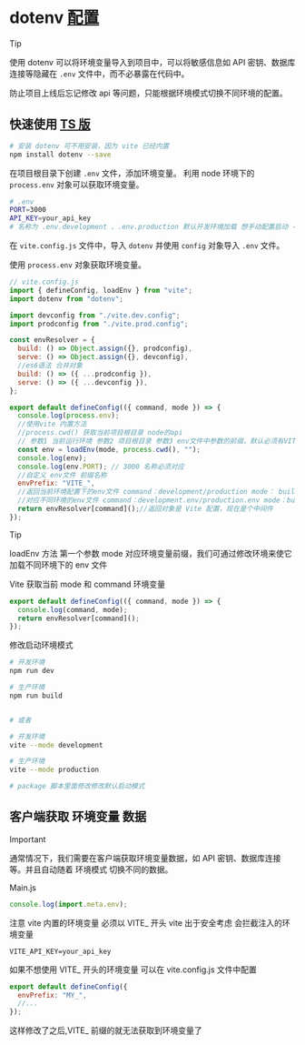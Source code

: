 # dotenv [配置](https://cn.vitejs.dev/guide/env-and-mode.html)

> [!TIP]
> 使用 dotenv 可以将环境变量导入到项目中，可以将敏感信息如 API 密钥、数据库连接等隐藏在 `.env` 文件中，而不必暴露在代码中。

防止项目上线后忘记修改 api 等问题，只能根据环境模式切换不同环境的配置。

## 快速使用 [TS 版](./VIteTS.md#env)

```bash
# 安装 dotenv 可不用安装，因为 vite 已经内置
npm install dotenv --save
```

在项目根目录下创建 `.env` 文件，添加环境变量。 利用 node 环境下的 `process.env` 对象可以获取环境变量。

```bash
# .env
PORT=3000
API_KEY=your_api_key
# 名称为 .env.development 、.env.production 默认开发环境加载 想手动配置启动 --mode 字符串 env的后缀也需要更改
```

在 `vite.config.js` 文件中，导入 `dotenv` 并使用 `config` 对象导入 `.env` 文件。

使用 `process.env` 对象获取环境变量。

```javascript
// vite.config.js
import { defineConfig, loadEnv } from "vite";
import dotenv from "dotenv";

import devconfig from "./vite.dev.config";
import prodconfig from "./vite.prod.config";

const envResolver = {
  build: () => Object.assign({}, prodconfig),
  serve: () => Object.assign({}, devconfig),
  //es6语法 合并对象
  build: () => ({ ...prodconfig }),
  serve: () => ({ ...devconfig }),
};

export default defineConfig(({ command, mode }) => {
  console.log(process.env);
  //使用vite 内置方法
  //process.cwd() 获取当前项目根目录 node的api
  // 参数1 当前运行环境 参数2 项目根目录 参数3 env文件中参数的前缀，默认必须有VITE_ 才会被加载，留空则加载所有
  const env = loadEnv(mode, process.cwd(), "");
  console.log(env);
  console.log(env.PORT); // 3000 名称必须对应
  //自定义 env文件 前缀名称
  envPrefix: "VITE_",
  //返回当前环境配置下的env文件 command：development/production mode： build/serve
  //对应不同环境的env文件 command：development.env/production.env mode：build.env/serve.env
  return envResolver[command]();//返回对象是 Vite 配置，现在是个中间件
});
```

> [!TIP]
> loadEnv 方法 第一个参数 mode 对应环境变量前缀，我们可通过修改环境来使它加载不同环境下的 env 文件

Vite 获取当前 mode 和 command 环境变量

```javascript
export default defineConfig(({ command, mode }) => {
  console.log(command, mode);
  return envResolver[command]();
});
```

修改启动环境模式

```bash
# 开发环境
npm run dev

# 生产环境
npm run build


# 或者

# 开发环境
vite --mode development

# 生产环境
vite --mode production

# package 脚本里面修改修改默认启动模式
```

## 客户端获取 环境变量 数据

> [!IMPORTANT]
> 通常情况下，我们需要在客户端获取环境变量数据，如 API 密钥、数据库连接等。并且自动随着 环境模式 切换不同的数据。

Main.js

```javascript
console.log(import.meta.env);
```

注意 vite 内置的环境变量 必须以 VITE\_ 开头 vite 出于安全考虑 会拦截注入的环境变量

```env
VITE_API_KEY=your_api_key
```

如果不想使用 VITE\_ 开头的环境变量 可以在 vite.config.js 文件中配置

```javascript
export default defineConfig({
  envPrefix: "MY_",
  //...
});
```

这样修改了之后,VITE\_ 前缀的就无法获取到环境变量了
